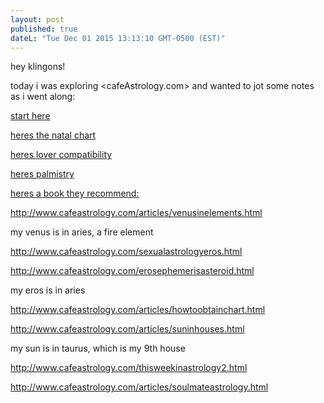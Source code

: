 ```yaml
---
layout: post
published: true
dateL: "Tue Dec 01 2015 13:13:10 GMT-0500 (EST)"
---
```


hey klingons!

today i was exploring <cafeAstrology.com> and wanted to jot some notes as i went along:

[start here](http://astro.cafeastrology.com/index.php)

[heres the natal chart](http://astro.cafeastrology.com/natal.php)

[heres lover compatibility](http://astro.cafeastrology.com/cgi-bin/astro/comp2f)

[heres palmistry](http://www.cafeastrology.com/lovepalmistry.html)

[heres a book they recommend:](http://www.amazon.com/exec/obidos/ASIN/1590030281/edutainingkid-20)

<http://www.cafeastrology.com/articles/venusinelements.html>

my venus is in aries, a fire element

<http://www.cafeastrology.com/sexualastrologyeros.html>

<http://www.cafeastrology.com/erosephemerisasteroid.html>

my eros is in aries

<http://www.cafeastrology.com/articles/howtoobtainchart.html>

<http://www.cafeastrology.com/articles/suninhouses.html>

my sun is in taurus, which is my 9th house

<http://www.cafeastrology.com/thisweekinastrology2.html>

<http://www.cafeastrology.com/articles/soulmateastrology.html>









